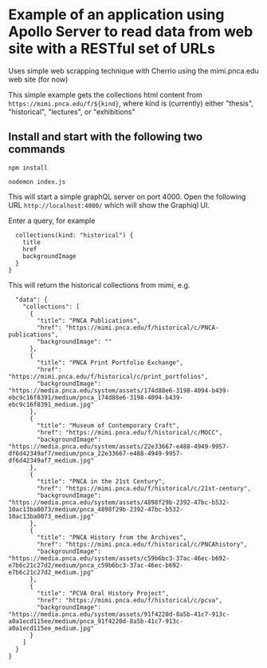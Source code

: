# Example of an application using Apollo Server to read data from web site with a RESTful set of URLs

Uses simple web scrapping technique with Cherrio using the mimi.pnca.edu web site (for now)

This simple example gets the collections html content from `https://mimi.pnca.edu/f/${kind}`, where  kind is (currently) either "thesis", "historical", "lectures", or "exhibitions"

## Install and start with the following two commands

```
npm install

nodemon index.js
```

This will start a simple graphQL server on port 4000.  Open the following URL `http://localhost:4000/` which will show the Graphiql UI.

Enter a query, for example

```{
  collections(kind: "historical") {
    title
    href
    backgroundImage
  }
}
```

This will return the historical collections from mimi, e.g. 

```{
  "data": {
    "collections": [
      {
        "title": "PNCA Publications",
        "href": "https://mimi.pnca.edu/f/historical/c/PNCA-publications",
        "backgroundImage": ""
      },
      {
        "title": "PNCA Print Portfolio Exchange",
        "href": "https://mimi.pnca.edu/f/historical/c/print_portfolios",
        "backgroundImage": "https://media.pnca.edu/system/assets/174d88e6-3198-4094-b439-ebc9c16f8391/medium/pnca_174d88e6-3198-4094-b439-ebc9c16f8391_medium.jpg"
      },
      {
        "title": "Museum of Contemporary Craft",
        "href": "https://mimi.pnca.edu/f/historical/c/MOCC",
        "backgroundImage": "https://media.pnca.edu/system/assets/22e33667-e488-4949-9957-df6d42349af7/medium/pnca_22e33667-e488-4949-9957-df6d42349af7_medium.jpg"
      },
      {
        "title": "PNCA in the 21st Century",
        "href": "https://mimi.pnca.edu/f/historical/c/21st-century",
        "backgroundImage": "https://media.pnca.edu/system/assets/4898f29b-2392-47bc-b532-10ac13ba0073/medium/pnca_4898f29b-2392-47bc-b532-10ac13ba0073_medium.jpg"
      },
      {
        "title": "PNCA History from the Archives",
        "href": "https://mimi.pnca.edu/f/historical/c/PNCAhistory",
        "backgroundImage": "https://media.pnca.edu/system/assets/c59b6bc3-37ac-46ec-b692-e7b6c21c27d2/medium/pnca_c59b6bc3-37ac-46ec-b692-e7b6c21c27d2_medium.jpg"
      },
      {
        "title": "PCVA Oral History Project",
        "href": "https://mimi.pnca.edu/f/historical/c/pcva",
        "backgroundImage": "https://media.pnca.edu/system/assets/91f4220d-8a5b-41c7-913c-a0a1ecd115ee/medium/pnca_91f4220d-8a5b-41c7-913c-a0a1ecd115ee_medium.jpg"
      }
    ]
  }
}
```
